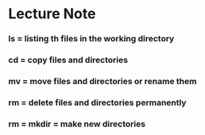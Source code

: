 # Lecture Note

### ls = listing th files in the working directory
### cd = copy files and directories
### mv = move files and directories or rename them
### rm = delete files and directories __permanently__
### rm = mkdir = make new directories
